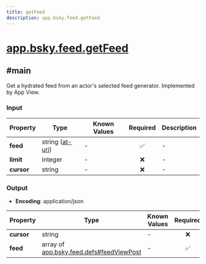```yaml
---
title: getFeed
description: app.bsky.feed.getFeed
---
```


# [app.bsky.feed.getFeed](https://github.com/myConsciousness/atproto.dart/blob/main/lexicons/app/bsky/feed/getFeed.json)

## #main

Get a hydrated feed from an actor's selected feed generator. Implemented by App View.

### Input

| Property | Type | Known Values | Required | Description |
| --- | --- | --- | :---: | --- |
| **feed** | string ([at-uri](https://atproto.com/specs/at-uri-scheme)) | - | ✅ | - |
| **limit** | integer | - | ❌ | - |
| **cursor** | string | - | ❌ | - |

### Output

- **Encoding**: application/json

| Property | Type | Known Values | Required | Description |
| --- | --- | --- | :---: | --- |
| **cursor** | string | - | ❌ | - |
| **feed** | array of [app.bsky.feed.defs#feedViewPost](../../../../lexicons/app/bsky/feed/defs.md#feedviewpost) | - | ✅ | - |
